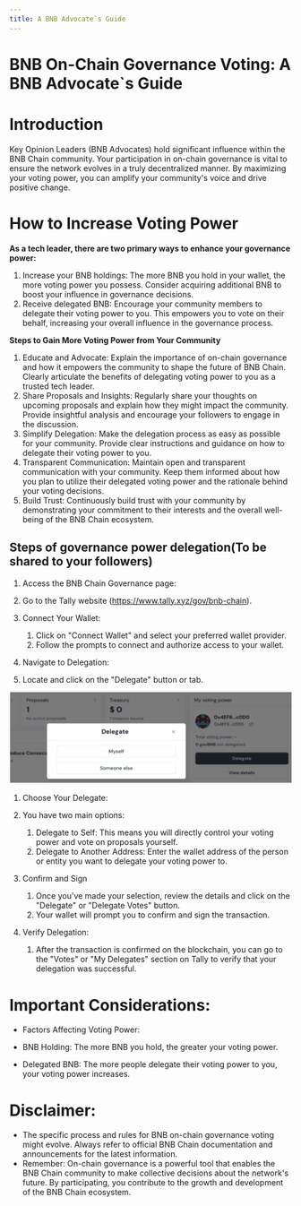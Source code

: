 ```yaml
---
title: A BNB Advocate`s Guide
---
```


# BNB On-Chain Governance Voting: A BNB Advocate`s Guide

# Introduction

Key Opinion Leaders (BNB Advocates) hold significant influence within the BNB Chain community. Your participation in on-chain governance is vital to ensure the network evolves in a truly decentralized manner. By maximizing your voting power, you can amplify your community's voice and drive positive change.

# How to Increase Voting Power

**As a tech leader, there are two primary ways to enhance your governance power:**

1. Increase your BNB holdings: The more BNB you hold in your wallet, the more voting power you possess. Consider acquiring additional BNB to boost your influence in governance decisions.
2. Receive delegated BNB: Encourage your community members to delegate their voting power to you. This empowers you to vote on their behalf, increasing your overall influence in the governance process.

**Steps to Gain More Voting Power from Your Community**

1. Educate and Advocate: Explain the importance of on-chain governance and how it empowers the community to shape the future of BNB Chain. Clearly articulate the benefits of delegating voting power to you as a trusted tech leader.
2. Share Proposals and Insights: Regularly share your thoughts on upcoming proposals and explain how they might impact the community. Provide insightful analysis and encourage your followers to engage in the discussion.
3. Simplify Delegation: Make the delegation process as easy as possible for your community. Provide clear instructions and guidance on how to delegate their voting power to you.
4. Transparent Communication: Maintain open and transparent communication with your community. Keep them informed about how you plan to utilize their delegated voting power and the rationale behind your voting decisions.
5. Build Trust: Continuously build trust with your community by demonstrating your commitment to their interests and the overall well-being of the BNB Chain ecosystem.

## Steps of governance power delegation(To be shared to your followers)

1. Access the BNB Chain Governance page:

1. Go to the Tally website (https://www.tally.xyz/gov/bnb-chain).

1. Connect Your Wallet:
   1. Click on "Connect Wallet" and select your preferred wallet provider.
   2. Follow the prompts to connect and authorize access to your wallet.
2. Navigate to Delegation:

1. Locate and click on the "Delegate" button or tab. 

![img](../img/tally-delegate.png)

1. Choose Your Delegate:

1. You have two main options:
   1. Delegate to Self: This means you will directly control your voting power and vote on proposals yourself.
   2. Delegate to Another Address: Enter the wallet address of the person or entity you want to delegate your voting power to.

1. Confirm and Sign
   1. Once you've made your selection, review the details and click on the "Delegate" or "Delegate Votes" button.
   2. Your wallet will prompt you to confirm and sign the transaction.
2. Verify Delegation:
   1. After the transaction is confirmed on the blockchain, you can go to the "Votes" or "My Delegates" section on Tally to verify that your delegation was successful.

# Important Considerations:

- Factors Affecting Voting Power:

- BNB Holding: The more BNB you hold, the greater your voting power.
- Delegated BNB: The more people delegate their voting power to you, your voting power increases.

# Disclaimer:

- The specific process and rules for BNB on-chain governance voting might evolve. Always refer to official BNB Chain documentation and announcements for the latest information.
- Remember: On-chain governance is a powerful tool that enables the BNB Chain community to make collective decisions about the network's future. By participating, you contribute to the growth and development of the BNB Chain ecosystem.
